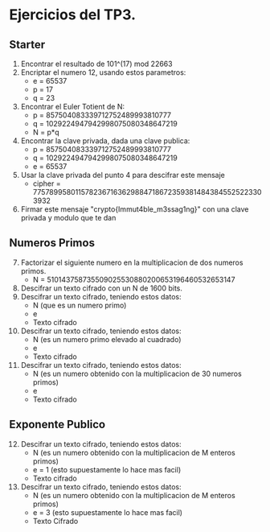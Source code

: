 # Ejercicios del TP3.

## Starter

1. Encontrar el resultado de 101^(17) mod 22663
2. Encriptar el numero 12, usando estos parametros:
    - e = 65537
    - p = 17
    - q = 23
3. Encontrar el Euler Totient de N:
    - p = 857504083339712752489993810777
    - q = 1029224947942998075080348647219
    - N = p*q
4. Encontrar la clave privada, dada una clave publica:
    - p = 857504083339712752489993810777
    - q = 1029224947942998075080348647219
    - e = 65537
5. Usar la clave privada del punto 4 para descifrar este mensaje
    - cipher = 77578995801157823671636298847186723593814843845525223303932
6. Firmar este mensaje "crypto{Immut4ble_m3ssag1ng}" con una clave privada y modulo que te dan

## Numeros Primos
7. Factorizar el siguiente numero en la multiplicacion de dos numeros primos.
    - N = 510143758735509025530880200653196460532653147
8. Descifrar un texto cifrado con un N de 1600 bits.
9. Descifrar un texto cifrado, teniendo estos datos:
    - N (que es un numero primo)
    - e
    - Texto cifrado
10. Descifrar un texto cifrado, teniendo estos datos:
    - N (es un numero primo elevado al cuadrado)
    - e
    - Texto cifrado
11. Descifrar un texto cifrado, teniendo estos datos:
    - N (es un numero obtenido con la multiplicacion de 30 numeros primos)
    - e
    - Texto cifrado

## Exponente Publico

12. Descifrar un texto cifrado, teniendo estos datos:
    - N (es un numero obtenido con la multiplicacion de M enteros primos)
    - e = 1 (esto supuestamente lo hace mas facil)
    - Texto cifrado
13. Descifrar un texto cifrado, teniendo estos datos:
    - N (es un numero obtenido con la multiplicacion de M enteros primos)
    - e = 3 (esto supuestamente lo hace mas facil)
    - Texto Cifrado

 